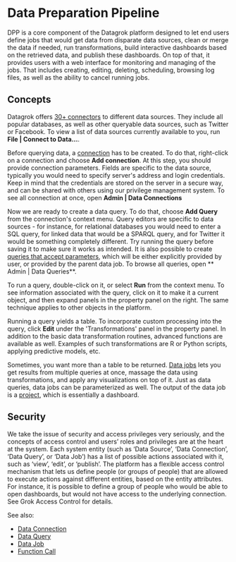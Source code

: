 <!-- TITLE: Data Preparation Pipeline -->
<!-- SUBTITLE: -->

# Data Preparation Pipeline

DPP is a core component of the Datagrok platform designed to let end users define 
jobs that would get data from disparate data sources, clean or merge the data if needed, 
run transformations, build interactive dashboards based on the retrieved data, and publish 
these dashboards. On top of that, it provides users with a web interface for monitoring and 
managing of the jobs. That includes creating, editing, deleting, scheduling, browsing log files, 
as well as the ability to cancel running jobs.

## Concepts

Datagrok offers [30+ connectors](data-connection.md#connectors) to different data sources. They include all
popular databases, as well as other queryable data sources, such as Twitter or Facebook. To view
a list of data sources currently available to you, run **File | Connect to Data...**.

Before querying data, a [connection](data-connection.md) has to be created. To do 
that, right-click on a connection and choose **Add connection**. At this step, you should
provide connection parameters. Fields are specific to the data source, typically you would need
to specify server's address and login credentials. Keep in mind that the credentials are stored
on the server in a secure way, and can be shared with others using our privilege management system.
To see all connection at once, open **Admin | Data Connections**  

Now we are ready to create a data query. To do that, choose **Add Query** from the connection's 
context menu. Query editors are specific to data sources - for instance, for relational databases
you would need to enter a SQL query, for linked data that would be a SPARQL query, and for Twitter
it would be something completely different. Try running the query before saving it to make sure
it works as intended. It is also possible to create 
[queries that accept parameters](../access/data-query.md#parameterized-queries), which will
be either explicitly provided by user, or provided by the parent data job. To browse all queries,
open ** Admin | Data Queries**. 

To run a query, double-click on it, or select **Run** from the context menu. To see information
associated with the query, click on it to make it a current object, and then expand panels 
in the property panel on the right. The same technique applies to other objects in the platform.

Running a query yields a table. To incorporate custom processing into the query, click **Edit**
under the 'Transformations' panel in the property panel. In addition to the basic data 
transformation routines, advanced functions are available as well. Examples of such transformations
are R or Python scripts, applying predictive models, etc.

Sometimes, you want more than a table to be returned. [Data jobs](data-job.md) lets you get results
from multiple queries at once, massage the data using transformations, and apply any 
visualizations on top of it. Just as data queries, data jobs can be parameterized as well. 
The output of the data job is a [project](../overview/project.md), which is essentially a dashboard.

## Security

We take the issue of security and access privileges very seriously, and the concepts of 
access control and users’ roles and privileges are at the heart at the system. 
Each system entity (such as ‘Data Source’, ‘Data Connection’, ‘Data Query’, or ‘Data Job’) 
has a list of possible actions associated with it, such as ‘view’, ‘edit’, or ‘publish’. 
The platform has a flexible access control mechanism that lets us define people (or groups of 
people) that are allowed to execute actions against different entities, based on the entity 
attributes. For instance, it is possible to define a group of people who would be able to open 
dashboards, but would not have access to the underlying connection. See Grok Access Control for 
details.

See also:

  * [Data Connection](data-connection.md)
  * [Data Query](data-query.md)
  * [Data Job](data-job.md)
  * [Function Call](../overview/functions/function-call.md)
